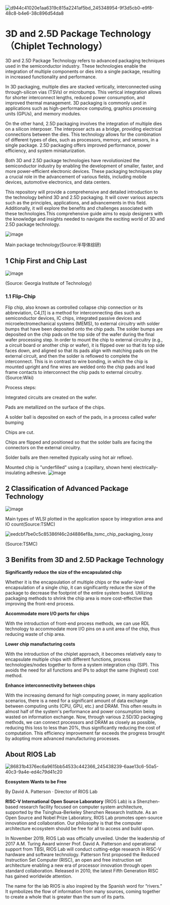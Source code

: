 ![d944c41020e1aa6319c815a2241af5bd_245348954-9f3d5cb0-e9f8-48c8-b4e6-38c896d54da8](https://github.com/RIOSMPW/3DPackageTech/assets/100336131/4b35880e-241c-4639-b721-54ec10023766)


# 3D and 2.5D Package Technology（Chiplet Technology）
3D and 2.5D Package Technology refers to advanced packaging techniques used in the semiconductor industry. These technologies enable the integration of multiple components or dies into a single package, resulting in increased functionality and performance.

In 3D packaging, multiple dies are stacked vertically, interconnected using through-silicon vias (TSVs) or microbumps. This vertical integration allows for shorter interconnect lengths, reduced power consumption, and improved thermal management. 3D packaging is commonly used in applications such as high-performance computing, graphics processing units (GPUs), and memory modules.

On the other hand, 2.5D packaging involves the integration of multiple dies on a silicon interposer. The interposer acts as a bridge, providing electrical connections between the dies. This technology allows for the combination of different types of dies, such as processors, memory, and sensors, in a single package. 2.5D packaging offers improved performance, power efficiency, and system miniaturization.


Both 3D and 2.5D package technologies have revolutionized the semiconductor industry by enabling the development of smaller, faster, and more power-efficient electronic devices. These packaging techniques play a crucial role in the advancement of various fields, including mobile devices, automotive electronics, and data centers.

This repository will provide a comprehensive and detailed introduction to the technology behind 3D and 2.5D packaging. It will cover various aspects such as the principles, applications, and advancements in this field. Additionally, it will explore the benefits and challenges associated with these technologies.This comprehensive guide aims to equip designers with the knowledge and insights needed to navigate the exciting world of 3D and 2.5D package technology.

![image](https://github.com/RIOSMPW/3DPackageTech/assets/100336131/613b92a4-5933-4328-b910-f2abae6fb338)


Main package technology(Source:半导体综研)

## 1 Chip First and Chip Last

![image](https://github.com/RIOSMPW/3DPackageTech/assets/100336131/d9a52849-76bd-42fb-a337-674b63a3257b)


(Source: Georgia Institute of Technology)



### 1.1 Flip-Chip

Flip chip, also known as controlled collapse chip connection or its abbreviation, C4,[1] is a method for interconnecting dies such as semiconductor devices, IC chips, integrated passive devices and microelectromechanical systems (MEMS), to external circuitry with solder bumps that have been deposited onto the chip pads. 
The solder bumps are deposited on the chip pads on the top side of the wafer during the final wafer processing step. In order to mount the chip to external circuitry (e.g., a circuit board or another chip or wafer), it is flipped over so that its top side faces down, and aligned so that its pads align with matching pads on the external circuit, and then the solder is reflowed to complete the interconnect. This is in contrast to wire bonding, in which the chip is mounted upright and fine wires are welded onto the chip pads and lead frame contacts to interconnect the chip pads to external circuitry.(Source:Wiki)

Process steps: 

Integrated circuits are created on the wafer.

Pads are metallized on the surface of the chips.

A solder ball is deposited on each of the pads, in a process called wafer bumping

Chips are cut.

Chips are flipped and positioned so that the solder balls are facing the connectors on the external circuitry.

Solder balls are then remelted (typically using hot air reflow).

Mounted chip is "underfilled" using a (capillary, shown here) electrically-insulating adhesive.
![image](https://github.com/RIOSMPW/3DPackageTech/assets/100336131/a4dbe864-04aa-4574-9f51-a9f57ca0769e)


## 2 Classification of Advanced Package Technology


![image](https://github.com/RIOSMPW/3DPackageTech/assets/100336131/5d9484cc-98d5-4b92-bf11-fde79643971c)


Main types of WLSI plotted in the application space by integration area and IO count(Source:TSMC)


![eedcbf7be0c5c85386f46c2d4886ef8a_tsmc_chip_packaging_lossy](https://github.com/RIOSMPW/3DPackageTech/assets/100336131/2bc3f47c-6d59-454c-9e9e-88861dd064ea)

(Source:TSMC)


## 3 Benifits from 3D and 2.5D Package Technology

**Significantly reduce the size of the encapsulated chip**

Whether it is the encapsulation of multiple chips or the wafer-level encapsulation of a single chip, it can significantly reduce the size of the package to decrease the footprint of the entire system board. Utilizing packaging methods to shrink the chip area is more cost-effective than improving the front-end process.

**Accommodate more I/O ports for chips**

With the introduction of front-end process methods, we can use RDL technology to accommodate more I/O pins on a unit area of the chip, thus reducing waste of chip area.

**Lower chip manufacturing costs**

With the introduction of the chiplet approach, it becomes relatively easy to encapsulate multiple chips with different functions, process technologies/nodes together to form a system integration chip (SIP). This avoids the need for all functions and IPs to adopt the same (highest) cost method.

**Enhance interconnectivity between chips**

With the increasing demand for high computing power, in many application scenarios, there is a need for a significant amount of data exchange between computing units (CPU, GPU, etc.) and DRAM. This often results in almost half of the system's performance and power consumption being wasted on information exchange. Now, through various 2.5D/3D packaging methods, we can connect processors and DRAM as closely as possible, reducing this loss to less than 20%, thus significantly reducing the cost of computation. This efficiency improvement far exceeds the progress brought by adopting more advanced manufacturing processes.


## About RIOS Lab
![86831b4376ec6a9615bb54533c442366_245438239-6aae13c6-50a5-40c3-9a4e-ed4c79d41c20](https://github.com/RIOSMPW/3DPackageTech/assets/100336131/b716a57a-4983-460a-ad13-7c52e89283e5)



**Ecosystem Wants to be Free**

By David A. Patterson · Director of RIOS Lab

**RISC-V International Open Source Laboratory** (RIOS Lab) is a Shenzhen-based research facility focused on computer system architecture, supported by the Tsinghua-Berkeley Shenzhen Research Institute. As an Open Source and Nobel Prize Laboratory, RIOS Lab promotes open-source innovation and collaboration. Our philosophy is that the computer architecture ecosystem should be free for all to access and build upon.

In November 2019, RIOS Lab was officially unveiled. Under the leadership of 2017 A.M. Turing Award winner Prof. David A. Patterson and operational support from TBSI,  RIOS Lab will conduct cutting-edge research in RISC-V hardware and software technology. Patterson first proposed the Reduced Instruction Set Computer (RISC), an open and free instruction set architecture enabling a new era of processor innovation through open standard collaboration. Released in 2010, the latest Fifth Generation RISC has gained worldwide attention.

The name for the lab RIOS is also inspired by the Spanish word for “rivers.” It symbolizes the flow of information from many sources, coming together to create a whole that is greater than the sum of its parts.
